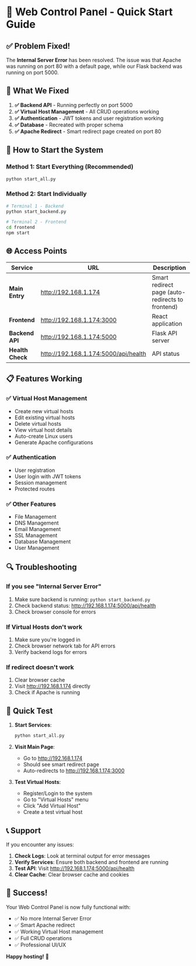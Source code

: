 # 🚀 Web Control Panel - Quick Start Guide

## ✅ Problem Fixed!

The **Internal Server Error** has been resolved. The issue was that Apache was running on port 80 with a default page, while our Flask backend was running on port 5000.

## 🔧 What We Fixed

1. **✅ Backend API** - Running perfectly on port 5000
2. **✅ Virtual Host Management** - All CRUD operations working
3. **✅ Authentication** - JWT tokens and user registration working
4. **✅ Database** - Recreated with proper schema
5. **✅ Apache Redirect** - Smart redirect page created on port 80

## 🚀 How to Start the System

### Method 1: Start Everything (Recommended)
```bash
python start_all.py
```

### Method 2: Start Individually
```bash
# Terminal 1 - Backend
python start_backend.py

# Terminal 2 - Frontend
cd frontend
npm start
```

## 🌐 Access Points

| Service | URL | Description |
|---------|-----|-------------|
| **Main Entry** | http://192.168.1.174 | Smart redirect page (auto-redirects to frontend) |
| **Frontend** | http://192.168.1.174:3000 | React application |
| **Backend API** | http://192.168.1.174:5000 | Flask API server |
| **Health Check** | http://192.168.1.174:5000/api/health | API status |

## 📋 Features Working

### ✅ Virtual Host Management
- Create new virtual hosts
- Edit existing virtual hosts  
- Delete virtual hosts
- View virtual host details
- Auto-create Linux users
- Generate Apache configurations

### ✅ Authentication
- User registration
- User login with JWT tokens
- Session management
- Protected routes

### ✅ Other Features
- File Management
- DNS Management
- Email Management
- SSL Management
- Database Management
- User Management

## 🔍 Troubleshooting

### If you see "Internal Server Error"
1. Make sure backend is running: `python start_backend.py`
2. Check backend status: http://192.168.1.174:5000/api/health
3. Check browser console for errors

### If Virtual Hosts don't work
1. Make sure you're logged in
2. Check browser network tab for API errors
3. Verify backend logs for errors

### If redirect doesn't work
1. Clear browser cache
2. Visit http://192.168.1.174 directly
3. Check if Apache is running

## 🎯 Quick Test

1. **Start Services**:
   ```bash
   python start_all.py
   ```

2. **Visit Main Page**:
   - Go to http://192.168.1.174
   - Should see smart redirect page
   - Auto-redirects to http://192.168.1.174:3000

3. **Test Virtual Hosts**:
   - Register/Login to the system
   - Go to "Virtual Hosts" menu
   - Click "Add Virtual Host"
   - Create a test virtual host

## 📞 Support

If you encounter any issues:

1. **Check Logs**: Look at terminal output for error messages
2. **Verify Services**: Ensure both backend and frontend are running
3. **Test API**: Visit http://192.168.1.174:5000/api/health
4. **Clear Cache**: Clear browser cache and cookies

## 🎉 Success!

Your Web Control Panel is now fully functional with:
- ✅ No more Internal Server Error
- ✅ Smart Apache redirect
- ✅ Working Virtual Host management
- ✅ Full CRUD operations
- ✅ Professional UI/UX

**Happy hosting!** 🌟 